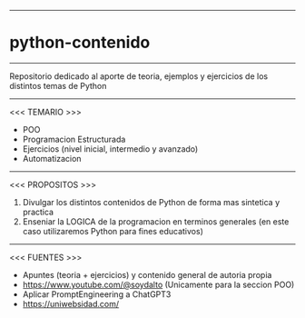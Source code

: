 --------------------------
# python-contenido 
--------------------------

Repositorio dedicado al aporte de teoria, ejemplos y ejercicios de los distintos temas de Python

------------------------------------------------------------------------------------------------

<<< TEMARIO >>>
- POO
- Programacion Estructurada
- Ejercicios (nivel inicial, intermedio y avanzado)
- Automatizacion

------------------------------------------------------------------------------------------------

<<< PROPOSITOS >>>
1. Divulgar los distintos contenidos de Python de forma mas sintetica y practica
2. Enseniar la LOGICA de la programacion en terminos generales (en este caso utilizaremos Python para fines educativos)

------------------------------------------------------------------------------------------------

<<< FUENTES >>>
- Apuntes (teoria + ejercicios) y contenido general de autoria propia
- https://www.youtube.com/@soydalto (Unicamente para la seccion POO)
- Aplicar PromptEngineering a ChatGPT3
- https://uniwebsidad.com/
